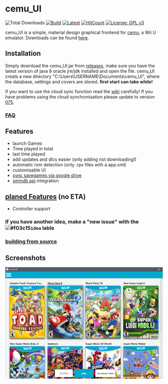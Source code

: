 # cemu_UI

![Total Downloads](https://img.shields.io/github/downloads/Seil0/cemu_UI/total.svg?style=flat-square)
[![Build](https://img.shields.io/travis/Seil0/cemu_UI/master.svg?style=flat-square)](https://travis-ci.org/Seil0/cemu_UI)
[![Latest](https://img.shields.io/github/release/Seil0/cemu_UI/all.svg?style=flat-square)](https://github.com/Seil0/cemu_UI/releases)
[![HitCount](http://hits.dwyl.io/Seil0/cemu_UI.svg)](http://hits.dwyl.io/Seil0/cemu_UI)
[![License: GPL v3](https://img.shields.io/badge/License-GPL%20v3-blue.svg?style=flat-square)](https://www.gnu.org/licenses/gpl-3.0)

cemu_UI is a simple, material design graphical frontend for [cemu](http://cemu.info/), a Wii U emulator. Downloads can be found [here](https://github.com/Seil0/cemu_UI/releases).

## Installation
Simply download the cemu_UI.jar from [releases](https://github.com/Seil0/cemu_UI/releases), make sure you have the latest version of java 8 oracle jre/jdk installed and open the file. cemu_UI creats a new directory "C:\Users\USERNAME\Documents\cemu_UI", where the database, settings and covers are stored. **first start can take while!**

If you want to use the cloud sync function read the [wiki](https://github.com/Seil0/cemu_UI/wiki#cloud-savegame-syncronisation) carefully! If you have problems using the cloud synchronisation please update to version [075](https://github.com/Seil0/cemu_UI/releases/tag/075).

### [FAQ](https://github.com/Seil0/cemu_UI/wiki#faq)

## Features

* launch Games
* Time played in total
* last time played
* add updates and dlcs easier (only adding not downloading!)
* automatic rom detection (only .rpx files with a app.xml)
* customisable UI
* [sync savegames via google drive](https://github.com/Seil0/cemu_UI/wiki)
* [smmdb api](https://github.com/Tarnadas/smmdb) integration

## [planed Features](https://github.com/Seil0/cemu_UI/projects/1) (no ETA)

* Controller support

### If you have another idea, make a "new issue" with the ![#f03c15](https://placehold.it/15/fbca04/000000?text=+)`idea` lable

### [building from source](https://github.com/Seil0/cemu_UI/wiki/Documantation)
  
## Screenshots
  
![Screenshot](/downloadContent/cemu_UI4.png)
  
  
